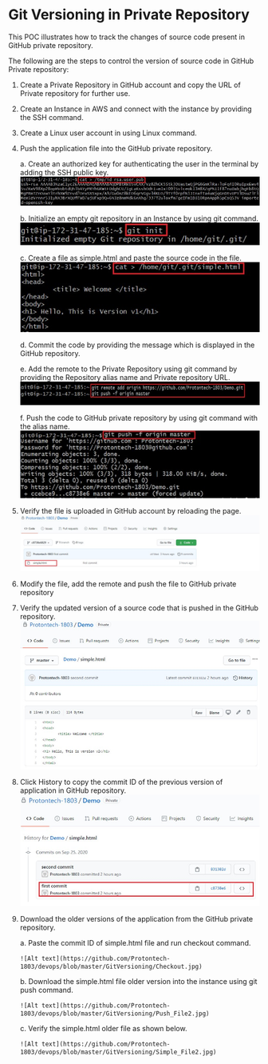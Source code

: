 # Git Versioning in Private Repository

This POC illustrates how to track the changes of source code present in GitHub private repository.

The following are the steps to control the version of source code in GitHub Private repository:
1.	Create a Private Repository in GitHub account and copy the URL of Private repository for further use.
2.	Create an Instance in AWS and connect with the instance by providing the SSH command.
3.	Create a Linux user account in using Linux command.
4.	Push the application file into the GitHub private repository.
    
    a.	Create an authorized key for authenticating the user in the terminal by adding the SSH public key.
            ![Alt text](https://github.com/Protontech-1803/devops/blob/master/GitVersioning/SSH_key.jpg)
            
    b.	Initialize an empty git repository in an Instance by using git command.
            ![Alt text](https://github.com/Protontech-1803/devops/blob/master/GitVersioning/Initialize.jpg)
            
    c.	Create a file as simple.html and paste the source code in the file.
            ![Alt text](https://github.com/Protontech-1803/devops/blob/master/GitVersioning/Simple_file1.jpg)
            
    d.	Commit the code by providing the message which is displayed in the GitHub repository.
    
    e.	Add the remote to the Private Repository using git command by providing the Repository alias name and Private repository URL.
            ![Alt text](https://github.com/Protontech-1803/devops/blob/master/GitVersioning/Remote.jpg) 
    
    f.	Push the code to GitHub private repository by using git command with the alias name.
            ![Alt text](https://github.com/Protontech-1803/devops/blob/master/GitVersioning/Push_File1.jpg) 

5.	Verify the file is uploaded in GitHub account by reloading the page.
    ![Alt text](https://github.com/Protontech-1803/devops/blob/master/GitVersioning/Repo_firstcommit.jpg) 

6.	Modify the file, add the remote and push the file to GitHub private repository

7.	Verify the updated version of a source code that is pushed in the GitHub repository.
    ![Alt text](https://github.com/Protontech-1803/devops/blob/master/GitVersioning/Repo_secondcommit.jpg) 

8.	Click History to copy the commit ID of the previous version of application in GitHub repository.
    ![Alt text](https://github.com/Protontech-1803/devops/blob/master/GitVersioning/Repo_history.jpg) 

9.	Download the older versions of the application from the GitHub private repository.
    
    a.	Paste the commit ID of simple.html file and run checkout command.
    
        ![Alt text](https://github.com/Protontech-1803/devops/blob/master/GitVersioning/Checkout.jpg) 

    b.	Download the simple.html file older version into the instance using git push command.
    
        ![Alt text](https://github.com/Protontech-1803/devops/blob/master/GitVersioning/Push_File2.jpg) 
        
    c.	Verify the simple.html older file as shown below.
    
        ![Alt text](https://github.com/Protontech-1803/devops/blob/master/GitVersioning/Simple_File2.jpg) 
      

